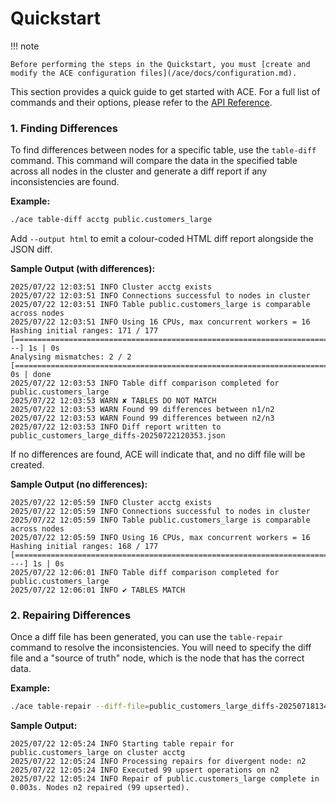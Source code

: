 # Quickstart

!!! note

    Before performing the steps in the Quickstart, you must [create and modify the ACE configuration files](/ace/docs/configuration.md).

This section provides a quick guide to get started with ACE. For a full list of commands and their options, please refer to the [API Reference](/ace/docs/api.md).

### 1. Finding Differences

To find differences between nodes for a specific table, use the `table-diff` command. This command will compare the data in the specified table across all nodes in the cluster and generate a diff report if any inconsistencies are found.

**Example:**
```sh
./ace table-diff acctg public.customers_large
```

Add `--output html` to emit a colour-coded HTML diff report alongside the JSON diff. 


**Sample Output (with differences):**
```
2025/07/22 12:03:51 INFO Cluster acctg exists
2025/07/22 12:03:51 INFO Connections successful to nodes in cluster
2025/07/22 12:03:51 INFO Table public.customers_large is comparable across nodes
2025/07/22 12:03:51 INFO Using 16 CPUs, max concurrent workers = 16
Hashing initial ranges: 171 / 177 [=======================================================================>---] 1s | 0s
Analysing mismatches: 2 / 2 [=================================================================================] 0s | done
2025/07/22 12:03:53 INFO Table diff comparison completed for public.customers_large
2025/07/22 12:03:53 WARN ✘ TABLES DO NOT MATCH
2025/07/22 12:03:53 WARN Found 99 differences between n1/n2
2025/07/22 12:03:53 WARN Found 99 differences between n2/n3
2025/07/22 12:03:53 INFO Diff report written to public_customers_large_diffs-20250722120353.json
```

If no differences are found, ACE will indicate that, and no diff file will be created.

**Sample Output (no differences):**
```
2025/07/22 12:05:59 INFO Cluster acctg exists
2025/07/22 12:05:59 INFO Connections successful to nodes in cluster
2025/07/22 12:05:59 INFO Table public.customers_large is comparable across nodes
2025/07/22 12:05:59 INFO Using 16 CPUs, max concurrent workers = 16
Hashing initial ranges: 168 / 177 [======================================================================>----] 1s | 0s
2025/07/22 12:06:01 INFO Table diff comparison completed for public.customers_large
2025/07/22 12:06:01 INFO ✔ TABLES MATCH
```

### 2. Repairing Differences

Once a diff file has been generated, you can use the `table-repair` command to resolve the inconsistencies. You will need to specify the diff file and a "source of truth" node, which is the node that has the correct data.

**Example:**
```sh
./ace table-repair --diff-file=public_customers_large_diffs-20250718134542.json --source-of-truth=n1 acctg public.customers_large
```

**Sample Output:**
```
2025/07/22 12:05:24 INFO Starting table repair for public.customers_large on cluster acctg
2025/07/22 12:05:24 INFO Processing repairs for divergent node: n2
2025/07/22 12:05:24 INFO Executed 99 upsert operations on n2
2025/07/22 12:05:24 INFO Repair of public.customers_large complete in 0.003s. Nodes n2 repaired (99 upserted).
```

